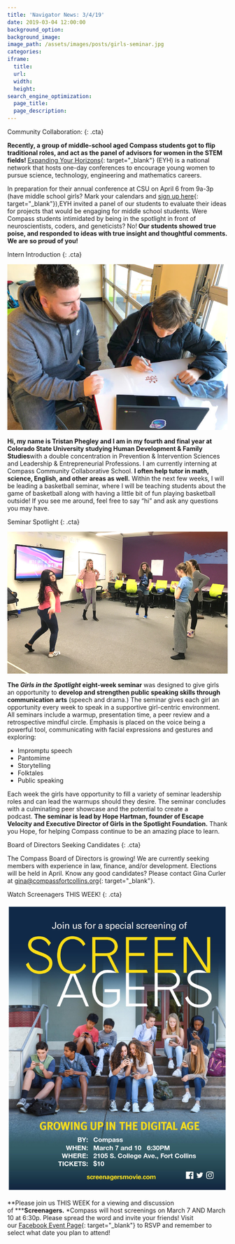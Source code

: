 ```yaml
---
title: 'Navigator News: 3/4/19'
date: 2019-03-04 12:00:00
background_option:
background_image:
image_path: /assets/images/posts/girls-seminar.jpg
categories:
iframe:
  title:
  url:
  width:
  height:
search_engine_optimization:
  page_title:
  page_description:
---
```


Community Collaboration:
{: .cta}

**Recently, a group of middle-school aged Compass students got to flip traditional roles, and act as the panel of advisors for women in the STEM fields!&nbsp;**[Expanding Your Horizons](https://www.eyhn.org/){: target="_blank"}&nbsp;(EYH) is a national network that hosts one-day conferences to encourage young women to pursue science, technology, engineering and mathematics careers.

In preparation for their annual conference at CSU on April 6 from 9a-3p (have middle school girls? Mark your calendars and&nbsp;[sign up here](http://nocoeyh.wixsite.com/home){: target="_blank"}),EYH invited a panel of our students to evaluate their ideas for projects that would be engaging for middle school students. Were Compass students intimidated by being in the spotlight in front of neuroscientists, coders, and geneticists? No!**&nbsp;Our students showed true poise, and responded to ideas with true insight and thoughtful comments. We are so proud of you!**

Intern Introduction
{: .cta}

![](/assets/images/nn-intern01-40419.jpg)

**Hi, my name is Tristan Phegley and I am in my fourth and final year at Colorado State University studying Human Development & Family Studies**with a double concentration in Prevention & Intervention Sciences and Leadership & Entrepreneurial Professions. I am currently interning at Compass Community Collaborative School.&nbsp;**I often help tutor in math, science, English, and other areas as well.**&nbsp;Within the next few weeks, I will be leading a basketball seminar, where I will be teaching students about the game of basketball along with having a little bit of fun playing basketball outside! If you see me around, feel free to say “hi” and ask any questions you may have.&nbsp;

Seminar Spotlight
{: .cta}

![](/assets/images/nn-girlsinthespotligh-40419.jpg)

**The&nbsp;*Girls in the Spotlight*&nbsp;eight-week seminar**&nbsp;was designed to give girls an opportunity to&nbsp;**develop and strengthen public speaking skills through communication arts**&nbsp;(speech and drama.) The seminar gives each girl an opportunity every week to speak in a supportive girl-centric environment. All seminars include a warmup, presentation time, a peer review and a retrospective mindful circle. Emphasis is placed on the voice being a powerful tool, communicating with facial expressions and gestures and exploring:

* Impromptu speech
* Pantomime
* Storytelling
* Folktales
* Public speaking

Each week the girls have opportunity to fill a variety of seminar leadership roles and can lead the warmups should they desire. The seminar concludes with a culminating peer showcase and the potential to create a podcast.&nbsp;**The seminar is lead by Hope Hartman, founder of Escape Velocity and Executive Director of Girls in the Spotlight Foundation.**&nbsp;Thank you Hope, for helping Compass continue to be an amazing place to learn.

Board of Directors Seeking Candidates
{: .cta}

The Compass Board of Directors is growing! We are currently seeking members with experience in law, finance, and/or development. Elections will be held in April. Know any good candidates? Please contact Gina Curler at&nbsp;[gina@compassfortcollins.org](mailto:gina@compassfortcollins.org){: target="_blank"}.

Watch Screenagers THIS WEEK!
{: .cta}

![](/assets/images/nn-screenagers-40419.png)

**Please join us THIS WEEK for a viewing and discussion of&nbsp;*****Screenagers.**&nbsp;*Compass will host screenings on March 7 AND March 10 at 6:30p. Please spread the word and invite your friends! Visit our&nbsp;[Facebook Event Page](https://www.facebook.com/events/249917952604760/){: target="_blank"}&nbsp;to RSVP and remember to select what date you plan to attend!